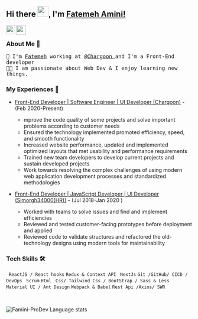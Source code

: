 
## Hi there <img src="https://github.com/TheDudeThatCode/TheDudeThatCode/blob/master/Assets/Hi.gif" width="29px">, I'm [Fatemeh Amini!](https://www.linkedin.com/in/https://www.linkedin.com/in/aminiprodev/) 

<!--
**Famini-ProDev/Famini-ProDev** is a ✨ _special_ ✨ repository because its `README.md` (this file) appears on your GitHub profile.

Here are some ideas to get you started:

- 🔭 I’m currently working on ...
- 🌱 I’m currently learning ...
- 👯 I’m looking to collaborate on ...
- 🤔 I’m looking for help with ...
- 💬 Ask me about ...
- 📫 How to reach me: ...
- 😄 Pronouns: ...
- ⚡ Fun fact: ...
-->
<a href="https://www.linkedin.com/in/aminiprodev/">
  <img align="left" width="24px" src="https://cdn.jsdelivr.net/npm/simple-icons@v3/icons/linkedin.svg"  />
</a>
<a href="mailto:mailtomefaminiprodev@gmail.com">
  <img align="left" width="26px" src="https://cdn.jsdelivr.net/npm/simple-icons@v3/icons/gmail.svg" />
</a>
  <br>
  
  ### About Me 🚀
  <samp>
    🌱 I'm <a href="https://www.linkedin.com/in/aminiprodev/">Fatemeh</a> working at <a href="https://www.chargoon.com/">@Chargoon </a>and I'm a Front-End              developer</br>
  👨‍💻  I am passionate about Web Dev & I enjoy learning new things. </br>
  </samp>
</p>

### My Experiences 🙌
- [Front-End Developer | Software Engineer | UI Developer (Chargoon)](https://www.chargoon.com/) - (Feb 2020-Present) <br/>
    - mprove the code quality of some projects and solve important problems according to customer needs <br/>
    - Ensured the technology implemented promoted efficiency, speed, and smooth functionality <br/>
    - Increased website performance, updated and implemented optimized layouts that met usability and performance requirements <br/>
    - Trained new team developers to develop current projects and sustain developed projects <br/>
    - Work towards resolving the complex challenges of using modern web application development processes and standardized
      methodologies <br/> 
      
- [Front-End Developer | JavaScript Developer | UI Developer (Simorgh34000(HR))](https://simorgh34000.com/) - (Jul 2018-Jan 2020 ) <br/>
    - Worked with teams to solve issues and find and implement efficiencies <br/>
    - Reviewed and tested customer-facing prototypes before deployment and applied <br/>
    - Reviewed code to validate structures and refactored the old-technology designs using modern tools for maintainability <br/>
    
### Tech Skills 🛠
``` ReactJS / React hooks``` ```Redux & Context API``` ``` NextJs```  ```Git /GitHub/ CICD / DevOps```  ``` Scrum``` 
 ```Html``` ``` Css/ Tailwind Css / BootStrap / Sass & Less```  ```  Material UI / Ant Design ``` ```Webpack & Babel``` ``` Rest Api /Axios/ SWR ```

<br />

![Famini-ProDev Language stats](https://github-readme-stats-eight-theta.vercel.app/api/top-langs/?username=Famini-ProDev&layout=compact&langs_count=8&hide_border=true)

